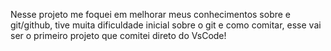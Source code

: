 Nesse projeto me foquei em melhorar meus conhecimentos sobre e git/github, tive muita dificuldade inicial sobre o git e como comitar, esse vai ser o primeiro projeto que comitei direto do VsCode!